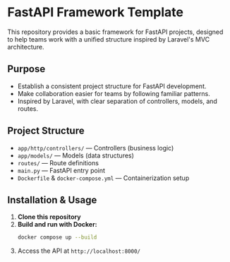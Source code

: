 # FastAPI Framework Template

This repository provides a basic framework for FastAPI projects, designed to help teams work with a unified structure inspired by Laravel's MVC architecture.

## Purpose
- Establish a consistent project structure for FastAPI development.
- Make collaboration easier for teams by following familiar patterns.
- Inspired by Laravel, with clear separation of controllers, models, and routes.

## Project Structure
- `app/http/controllers/` — Controllers (business logic)
- `app/models/` — Models (data structures)
- `routes/` — Route definitions
- `main.py` — FastAPI entry point
- `Dockerfile` & `docker-compose.yml` — Containerization setup

## Installation & Usage
1. **Clone this repository**
2. **Build and run with Docker:**
   ```sh
   docker compose up --build
   ```
3. Access the API at `http://localhost:8000/`
